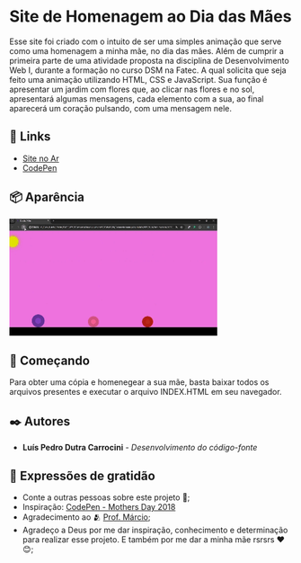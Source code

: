 # Site de Homenagem ao Dia das Mães
Esse site foi criado com o intuito de ser uma simples animação que serve como uma homenagem a minha mãe, no dia das mães. Além de cumprir a primeira parte de uma atividade proposta na disciplina de Desenvolvimento Web I, durante a formação no curso DSM na Fatec. A qual solicita que seja feito uma animação utilizando HTML, CSS e JavaScript. Sua função é apresentar um jardim com flores que, ao clicar nas flores e no sol, apresentará algumas mensagens, cada elemento com a sua, ao final aparecerá um coração pulsando, com uma mensagem nele.

## 🚀 Links
* [Site no Ar](https://luis-pedro-dutra-carrocini.github.io/Dia-Maes/index.html)
* [CodePen](https://codepen.io/Lu-s-Pedro/pen/RwmNapY)


## 📦 Aparência

<img src="/prints/dia-maes.gif">

## 🚀 Começando

Para obter uma cópia e homenegear a sua mãe, basta baixar todos os arquivos presentes e executar o arquivo INDEX.HTML em seu navegador.

## ✒️ Autores

* **Luís Pedro Dutra Carrocini** - *Desenvolvimento do código-fonte*


## 🎁 Expressões de gratidão

* Conte a outras pessoas sobre este projeto 📢;
* Inspiração: [CodePen - Mothers Day 2018](https://codepen.io/adamvictor0012/pen/GdGMxP)
* Agradecimento ao 🫂 [Prof. Márcio](https://github.com/marciofunes);
* Agradeço a Deus por me dar inspiração, conhecimento e determinação para realizar esse projeto. E também por me dar a minha mãe rsrsrs ❤️😊;
